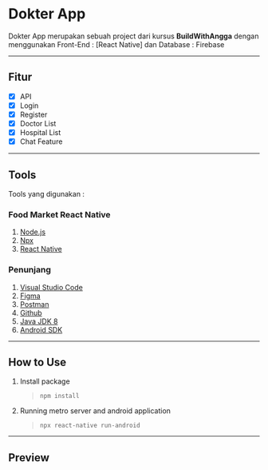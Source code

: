 # Dokter App
Dokter App merupakan sebuah project dari kursus **BuildWithAngga** dengan menggunakan Front-End : [React Native] dan Database : Firebase

---
## Fitur
- [x] API
- [x] Login
- [x] Register
- [x] Doctor List
- [x] Hospital List 
- [x] Chat Feature
---
## Tools
Tools yang digunakan :
### Food Market React Native
1. [Node.js](https://nodejs.org/)
2. [Npx](https://www.npmjs.com/package/npx)
3. [React Native](https://reactnative.dev/)
### Penunjang
1. [Visual Studio Code](https://code.visualstudio.com/)
2. [Figma](https://www.figma.com/)
3. [Postman](https://www.postman.com/)
4. [Github](https://github.com/)
5. [Java JDK 8](https://www.oracle.com/java/technologies/javase/javase-jdk8-downloads.html)
6. [Android SDK](https://developer.android.com/studio)
---
## How to Use
1. Install package
   > `npm install`
2. Running metro server and android application
   > `npx react-native run-android`
---
## Preview
<p align="center">
</p>

